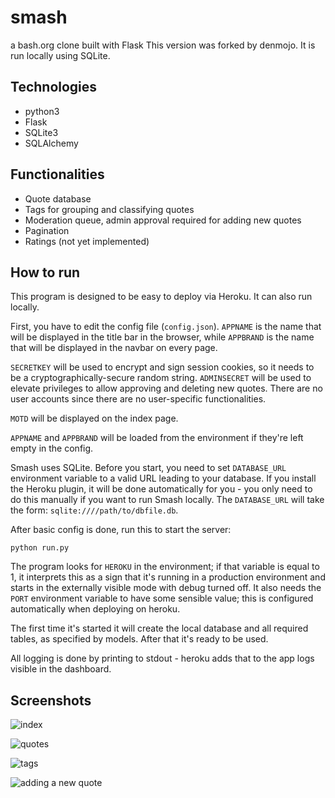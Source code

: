 # smash
a bash.org clone built with Flask
This version was forked by denmojo. It is run locally using SQLite.

## Technologies
- python3
- Flask
- SQLite3
- SQLAlchemy

## Functionalities
- Quote database
- Tags for grouping and classifying quotes
- Moderation queue, admin approval required for adding new quotes
- Pagination
- Ratings (not yet implemented)

## How to run
This program is designed to be easy to deploy via Heroku. It can also run locally.

First, you have to edit the config file (`config.json`). `APPNAME` is the name that will be displayed in the title bar in the browser, while `APPBRAND` is the name that will be displayed in the navbar on every page.

`SECRETKEY` will be used to encrypt and sign session cookies, so it needs to be a cryptographically-secure random string. `ADMINSECRET` will be used to elevate privileges to allow approving and deleting new quotes. There are no user accounts since there are no user-specific functionalities.

`MOTD` will be displayed on the index page.

`APPNAME` and `APPBRAND` will be loaded from the environment if they're left empty in the config.

Smash uses SQLite. Before you start, you need to set `DATABASE_URL` environment variable to a valid URL leading to your database. If you install the Heroku plugin, it will be done automatically for you - you only need to do this manually if you want to run Smash locally. The `DATABASE_URL` will take the form: `sqlite:////path/to/dbfile.db`.

After basic config is done, run this to start the server:

```
python run.py
```

The program looks for `HEROKU` in the environment; if that variable is equal to 1, it interprets this as a sign that it's running in a production environment and starts in the externally visible mode with debug turned off. It also needs the `PORT` environment variable to have some sensible value; this is configured automatically when deploying on heroku.

The first time it's started it will create the local database and all required tables, as specified by models. After that it's ready to be used.

All logging is done by printing to stdout - heroku adds that to the app logs visible in the dashboard.

## Screenshots
![index](http://i.imgur.com/VA4NGw4.png)

![quotes](http://i.imgur.com/rlyz1Wa.png)

![tags](http://i.imgur.com/1tMgKkF.png)

![adding a new quote](http://i.imgur.com/BRMsBrU.png)
